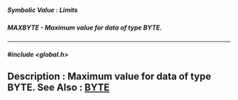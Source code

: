 ##### Symbolic Value : Limits
##### MAXBYTE - Maximum value for data of type BYTE.
---
##### #include <global.h>
**Description :**
Maximum value for data of type BYTE.
**See Also :**
[BYTE](D:/md_files/BYTE.md)
---
